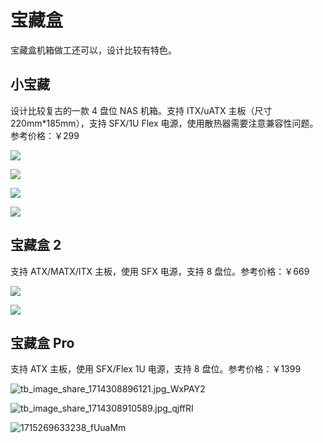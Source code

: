 # 宝藏盒

宝藏盒机箱做工还可以，设计比较有特色。

## 小宝藏

设计比较复古的一款 4 盘位 NAS 机箱。支持 ITX/uATX 主板（尺寸 220mm*185mm），支持 SFX/1U Flex 电源，使用散热器需要注意兼容性问题。参考价格：￥299

![](https://img.slarker.me/wiki/tb_image_share_1746334296940.jpg.webp)

![](https://img.slarker.me/wiki/tb_image_share_1746334302012.jpg.webp)

![](https://img.slarker.me/wiki/tb_image_share_1746334304503.jpg.webp)

![](https://img.slarker.me/wiki/tb_image_share_1746334310882.jpg.webp)

## 宝藏盒 2

支持 ATX/MATX/ITX 主板，使用 SFX 电源，支持 8 盘位。参考价格：￥669

![](https://img.slarker.me/wiki/tb_image_share_1746334104829.jpg.webp)

![](https://img.slarker.me/wiki/tb_image_share_1746334078723.jpg.webp)

## 宝藏盒 Pro

支持 ATX 主板，使用 SFX/Flex 1U 电源，支持 8 盘位。参考价格：￥1399

![tb_image_share_1714308896121.jpg_WxPAY2](https://img.slarker.me/wiki/tb_image_share_1714308896121.jpg_WxPAY2.png)

![tb_image_share_1714308910589.jpg_qjffRI](https://img.slarker.me/wiki/tb_image_share_1714308910589.jpg_qjffRI.png)

![1715269633238_fUuaMm](https://img.slarker.me/wiki/1715269633238_fUuaMm.jpg)